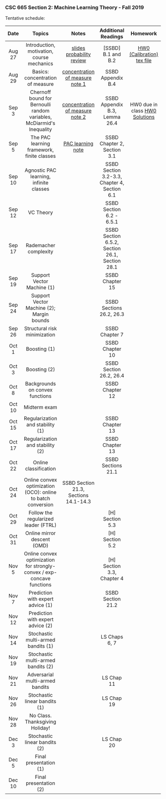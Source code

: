 ### CSC 665 Section 2: Machine Learning Theory - Fall 2019

Tentative schedule:



|Date  | Topics | Notes | Additional Readings  | Homework |
|:---:|:------------:|:---:|:---:|:---:|
|Aug 27 | Introduction, motivation, course mechanics | [slides](notes/slides.pdf) [probability review](notes/prob_review.pdf) | [SSBD] B.1 and B.2 | [HW0 (Calibration)](hw/hw0/hw0.pdf) [tex file](hw0/hw0.tex) |
|Aug 29 | Basics: concentration of measure | [concentration of measure note 1](notes/conc_1.pdf) | SSBD Appendix B.4 | |
|Sep 3  | Chernoff bound for Bernoulli random variables, McDiarmid's Inequality | [concentration of measure note 2](notes/conc_2.pdf) | SSBD Appendix B.3, Lemma 26.4 | HW0 due in class [HW0 Solutions](hw/hw0/hw0sol.pdf) |
|Sep 5  | The PAC learning framework, finite classes | [PAC learning note](notes/pac.pdf) | SSBD Chapter 2, Section 3.1 | |
|Sep 10 | Agnostic PAC learning, infinite classes | | SSBD Section 3.2-3.3, Chapter 4, Section 6.1 | |
|Sep 12 | VC Theory | | SSBD Section 6.2 - 6.5.1 | |
|Sep 17 | Rademacher complexity | | SSBD Section 6.5.2, Section 26.1, Section 28.1 | |
|Sep 19 | Support Vector Machine (1) | | SSBD Chapter 15 | |
|Sep 24 | Support Vector Machine (2); Margin bounds | | SSBD Sections 26.2, 26.3  | |
|Sep 26 | Structural risk minimization | | SSBD Chapter 7 | |
|Oct 1  | Boosting (1) | | SSBD Chapter 10 | |
|Oct 3  | Boosting (2) | | SSBD Section 26.2, 26.4 | |
|Oct 8  | Backgrounds on convex functions | | SSBD Chapter 12 | |
|Oct 10 | Midterm exam | | | |
|Oct 15 | Regularization and stability (1) | | SSBD Chapter 13 | |
|Oct 17 | Regularization and stability (2) | | SSBD Chapter 13 | |
|Oct 22 | Online classification | | SSBD Sections 21.1 | |
|Oct 24 | Online convex optimization (OCO): online to batch conversion | SSBD Section 21.3, Sections 14.1-14.3 | | |
|Oct 29 | Follow the regularized leader (FTRL) | | [H] Section 5.3 | |
|Oct 31 | Online mirror descent (OMD) | | [H] Section 5.2 | |
|Nov 5 | Online convex optimization for strongly-convex / exp-concave functions | | [H] Section 3.3, Chapter 4  | |
|Nov 7 | Prediction with expert advice (1) | | SSBD Section 21.2 | |
|Nov 12 | Prediction with expert advice (2) | | | |
|Nov 14 | Stochastic multi-armed bandits (1) | | LS Chaps 6, 7 | |
|Nov 19 | Stochastic multi-armed bandits (2) | |  | |
|Nov 21 | Adversarial multi-armed bandits | | LS Chap 11 | |
|Nov 26 | Stochastic linear bandits (1) | | LS Chap 19 | |
|Nov 28 | No Class. Thanksgiving Holiday! | | | |
|Dec 3 | Stochastic linear bandits (2) | | LS Chap 20 | |
|Dec 5 | Final presentation (1) | | | |
|Dec 10 | Final presentation (2) | | | |
